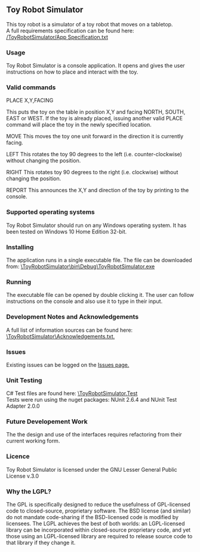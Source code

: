 <h2>Toy Robot Simulator</h2>
This toy robot is a simulator of a toy robot that moves on a tabletop.
<br>A full requirements specification can be found here: <a href = "https://github.com/jeff1978/Toy-Robot-Simulator/blob/master/ToyRobotSimulator/App%20Specification.txt">/ToyRobotSimulator/App Specification.txt</a>

<h3>Usage</h3>
Toy Robot Simulator is a console application. It opens and gives the user instructions on how to place and interact with the toy.

<h3>Valid commands</h3>
PLACE X,Y,FACING

This puts the toy on the table in position X,Y and facing NORTH, SOUTH, EAST or WEST. If the toy is already placed, issuing another valid PLACE command will place the toy in the newly specified location.

MOVE
This moves the toy one unit forward in the direction it is currently facing.

LEFT
This rotates the toy 90 degrees to the left (i.e. counter-clockwise) without changing the position.

RIGHT
This rotates toy 90 degrees to the right (i.e. clockwise) without changing the position.

REPORT
This announces the X,Y and direction of the toy by printing to the console.

<h3>Supported operating systems</h3>
Toy Robot Simulator should run on any Windows operating system. It has been tested on Windows 10 Home Edition 32-bit.

<h3>Installing</h3>
The application runs in a single executable file. The file can be downloaded from: <a href = "https://github.com/jeff1978/Toy-Robot-Simulator/blob/master/ToyRobotSimulator/bin/Debug/ToyRobotSimulator.exe">\ToyRobotSimulator\bin\Debug\ToyRobotSimulator.exe</a>

<h3>Running</h3>
The executable file can be opened by double clicking it. The user can follow instructions on the console and also use it to type in their input.

<h3>Development Notes and Acknowledgements</h3>
A full list of information sources can be found here: <a href = "https://github.com/jeff1978/Toy-Robot-Simulator/blob/master/ToyRobotSimulator/Acknowledgements.txt">\ToyRobotSimulator\Acknowledgements.txt.</a>

<h3>Issues</h3>
Existing issues can be logged on the <a href = "https://github.com/jeff1978/Toy-Robot-Simulator/issues">Issues page.</a>

<h3>Unit Testing</h3>
C# Test files are found here: <a href = "https://github.com/jeff1978/Toy-Robot-Simulator/tree/master/ToyRobotSimulator.Test">\ToyRobotSimulator.Test</a>
<br>Tests were run using the nuget packages: NUnit 2.6.4 and NUnit Test Adapter 2.0.0

<h3>Future Developement Work</h3>
The the design and use of the interfaces requires refactoring from their current working form.

<h3>Licence</h3>
Toy Robot Simulator is licensed under the GNU Lesser General Public License v.3.0

<h3>Why the LGPL?</h3>
The GPL is specifically designed to reduce the usefulness of GPL-licensed code to closed-source, proprietary software. The BSD license (and similar) do not mandate code-sharing if the BSD-licensed code is modified by licensees. The LGPL achieves the best of both worlds: an LGPL-licensed library can be incorporated within closed-source proprietary code, and yet those using an LGPL-licensed library are required to release source code to that library if they change it.
